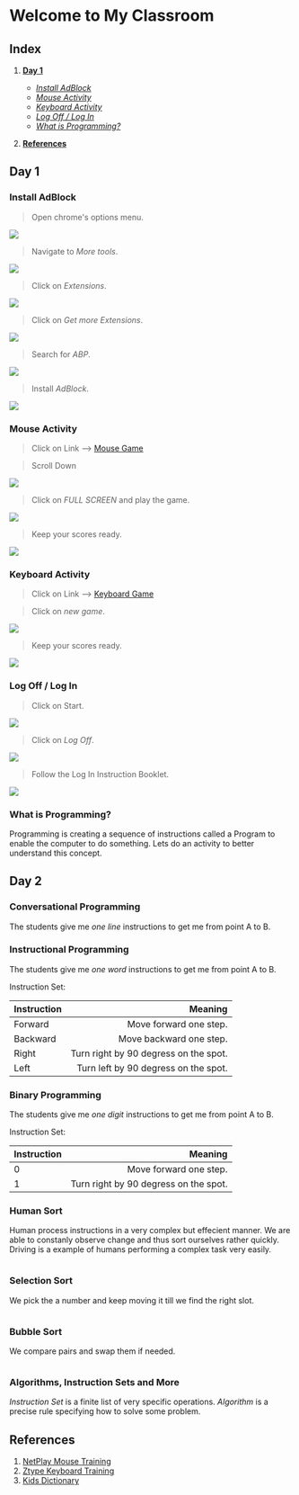 # Welcome to My Classroom

## Index

1. [**Day 1**](https://anirudhpal.github.io/PALS_CS_2018/Anirudh_Classroom#day-1)

    * [*Install AdBlock*](https://anirudhpal.github.io/PALS_CS_2018/Anirudh_Classroom#install-adblock)
    * [*Mouse Activity*](https://anirudhpal.github.io/PALS_CS_2018/Anirudh_Classroom#mouse-activity)
    * [*Keyboard Activity*](https://anirudhpal.github.io/PALS_CS_2018/Anirudh_Classroom#keyboard-activity)
    * [*Log Off / Log In*](https://anirudhpal.github.io/PALS_CS_2018/Anirudh_Classroom#log-off--log-in)
    * [*What is Programming?*](https://anirudhpal.github.io/PALS_CS_2018/Anirudh_Classroom#what-is-programming)

2. [**References**](https://anirudhpal.github.io/PALS_CS_2018/Anirudh_Classroom#references)

## Day 1

### Install AdBlock

> Open chrome's options menu.

![](https://github.com/AnirudhPal/PALS_CS_2018/blob/master/assets/AdBlock_OpenChrome.gif?raw=true)

> Navigate to *More tools*.

![](https://github.com/AnirudhPal/PALS_CS_2018/blob/master/assets/AdBlock_MoreTools.gif?raw=true)

> Click on *Extensions*.

![](https://github.com/AnirudhPal/PALS_CS_2018/blob/master/assets/AdBlock_Extenstions.gif?raw=true)

> Click on *Get more Extensions*.

![](https://github.com/AnirudhPal/PALS_CS_2018/blob/master/assets/AdBlock_GetMore.gif?raw=true)

> Search for *ABP*.

![](https://github.com/AnirudhPal/PALS_CS_2018/blob/master/assets/AdBlock_Search.gif?raw=true)

> Install *AdBlock*.

![](https://github.com/AnirudhPal/PALS_CS_2018/blob/master/assets/AdBlock_Install.gif?raw=true)

### Mouse Activity

> Click on Link --> [Mouse Game](https://www.netplay.life/)

> Scroll Down

![](https://github.com/AnirudhPal/PALS_CS_2018/blob/master/assets/NetPlay_Scrool.PNG?raw=true)

> Click on *FULL SCREEN* and play the game.

![](https://github.com/AnirudhPal/PALS_CS_2018/blob/master/assets/NetPlay_Full.PNG?raw=true)

> Keep your scores ready.

![](https://github.com/AnirudhPal/PALS_CS_2018/blob/master/assets/NetPlay_Score.PNG?raw=true)

### Keyboard Activity

> Click on Link --> [Keyboard Game](http://zty.pe/)

> Click on *new game*.

![](https://github.com/AnirudhPal/PALS_CS_2018/blob/master/assets/ZType_New.png?raw=true)

> Keep your scores ready.

![](https://github.com/AnirudhPal/PALS_CS_2018/blob/master/assets/ZType_Score.png?raw=true)

### Log Off / Log In

> Click on Start.

![](https://github.com/AnirudhPal/PALS_CS_2018/blob/master/assets/LogOff_Start.gif?raw=true)

> Click on *Log Off*.

![](https://github.com/AnirudhPal/PALS_CS_2018/blob/master/assets/LogOff_Off.gif?raw=true)

> Follow the Log In Instruction Booklet.

![](https://github.com/AnirudhPal/PALS_CS_2018/blob/master/assets/Card.PNG?raw=true)

### What is Programming?

Programming is creating a sequence of instructions called a Program to enable the computer to do something. Lets do an activity to better understand this concept.

## Day 2

### Conversational Programming

The students give me *one line* instructions to get me from point A to B.

### Instructional Programming

The students give me *one word* instructions to get me from point A to B.

Instruction Set:

Instruction|Meaning
:-|-:
Forward| Move forward one step.
Backward| Move backward one step.
Right| Turn right by 90 degress on the spot.
Left| Turn left by 90 degress on the spot.

### Binary Programming

The students give me *one digit* instructions to get me from point A to B.

Instruction Set:

Instruction|Meaning
:-|-:
0| Move forward one step.
1| Turn right by 90 degress on the spot.

### Human Sort

Human process instructions in a very complex but effecient manner. We are able to constanly observe change and thus sort ourselves rather quickly. Driving is a example of humans performing a complex task very easily.

![]()

### Selection Sort

We pick the a number and keep moving it till we find the right slot.

![]()

### Bubble Sort

We compare pairs and swap them if needed.

![]()

### Algorithms, Instruction Sets and More

*Instruction Set* is a finite list of very specific operations. *Algorithm* is a precise rule specifying how to solve some problem.

## References

1. [NetPlay Mouse Training](https://www.netplay.life/)
2. [Ztype Keyboard Training](http://zty.pe/)
3. [Kids Dictionary](http://dictionary.kids.net.au/)
